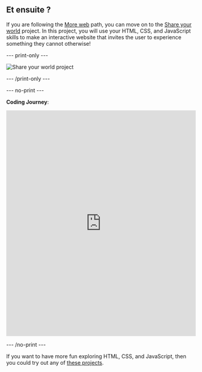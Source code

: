 ## Et ensuite ?

If you are following the [More web](https://projects.raspberrypi.org/en/raspberrypi/more-web) path, you can move on to the [Share your world](https://projects.raspberrypi.org/en/projects/share-your-world) project. In this project, you will use your HTML, CSS, and JavaScript skills to make an interactive website that invites the user to experience something they cannot otherwise!

\--- print-only ---

![Share your world project](images/share-your-world-project.png)

\--- /print-only ---

\--- no-print ---

**Coding Journey**:

<iframe src="https://editor.raspberrypi.org/en/embed/viewer/share-your-world-coding" width="100%" height="600" frameborder="0" marginwidth="0" marginheight="0" allowfullscreen> 
</iframe>

\--- /no-print ---

If you want to have more fun exploring HTML, CSS, and JavaScript, then you could try out any of [these projects](https://projects.raspberrypi.org/en/projects?software%5B%5D=html-css-javascript).

